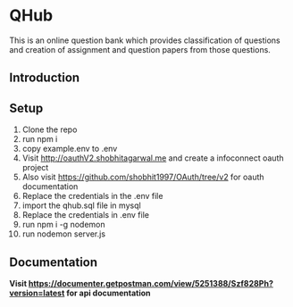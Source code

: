 # QHub

This is an online question bank which provides classification of questions and creation of assignment and question papers from those questions.

## Introduction

## Setup

1. Clone the repo
2. run npm i
3. copy example.env to .env
4. Visit http://oauthV2.shobhitagarwal.me and create a infoconnect oauth project
5. Also visit https://github.com/shobhit1997/OAuth/tree/v2 for oauth documentation
6. Replace the credentials in the .env file
7. import the qhub.sql file in mysql
8. Replace the credentials in .env file
9. run npm i -g nodemon
10. run nodemon server.js

## Documentation

**Visit https://documenter.getpostman.com/view/5251388/Szf828Ph?version=latest for api documentation**
